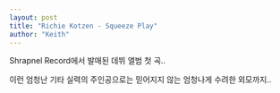 ```yaml
---
layout: post
title: "Richie Kotzen - Squeeze Play"
author: "Keith"
---
```


Shrapnel Record에서 발매된 데뷔 앨범 첫 곡..

이런 엄청난 기타 실력의 주인공으로는 믿어지지 않는 엄청나게 수려한 외모까지..






